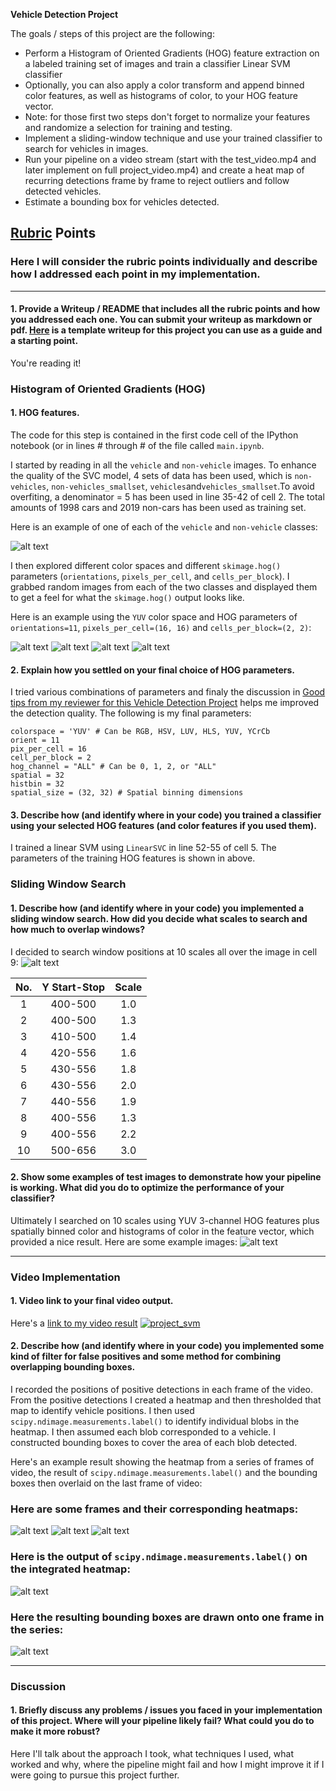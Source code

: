 **Vehicle Detection Project**

The goals / steps of this project are the following:

* Perform a Histogram of Oriented Gradients (HOG) feature extraction on a labeled training set of images and train a classifier Linear SVM classifier
* Optionally, you can also apply a color transform and append binned color features, as well as histograms of color, to your HOG feature vector. 
* Note: for those first two steps don't forget to normalize your features and randomize a selection for training and testing.
* Implement a sliding-window technique and use your trained classifier to search for vehicles in images.
* Run your pipeline on a video stream (start with the test_video.mp4 and later implement on full project_video.mp4) and create a heat map of recurring detections frame by frame to reject outliers and follow detected vehicles.
* Estimate a bounding box for vehicles detected.

[//]: # (Image References)
[image1]: ./Output/1.png
[image2]: ./Output/2.png
[image2_2]: ./Output/3.png
[image2_3]: ./Output/4.png
[image2_4]: ./Output/5.png

[image5]: ./Output/6.png
[image6]: ./Output/7.png
[image7]: ./Output/8.png

[image8]: ./Output/9.png
[image9]: ./Output/grey.png
[image10]: ./Output/10.png


## [Rubric](https://review.udacity.com/#!/rubrics/513/view) Points
### Here I will consider the rubric points individually and describe how I addressed each point in my implementation.  

---

#### 1. Provide a Writeup / README that includes all the rubric points and how you addressed each one.  You can submit your writeup as markdown or pdf.  [Here](https://github.com/udacity/CarND-Vehicle-Detection/blob/master/writeup_template.md) is a template writeup for this project you can use as a guide and a starting point.  

You're reading it!

### Histogram of Oriented Gradients (HOG)

#### 1. HOG features.

The code for this step is contained in the first code cell of the IPython notebook (or in lines # through # of the file called `main.ipynb`.  

I started by reading in all the `vehicle` and `non-vehicle` images. To enhance the quality of the SVC model, 4 sets of data has been used, which is `non-vehicles`, `non-vehicles_smallset`, `vehicles`and`vehicles_smallset`.To avoid overfiting, a denominator = 5 has been used in line 35-42 of cell 2. The total amounts of 1998 cars and 2019 non-cars has been used as training set.

Here is an example of one of each of the `vehicle` and `non-vehicle` classes:

![alt text][image1]

I then explored different color spaces and different `skimage.hog()` parameters (`orientations`, `pixels_per_cell`, and `cells_per_block`).  I grabbed random images from each of the two classes and displayed them to get a feel for what the `skimage.hog()` output looks like.

Here is an example using the `YUV` color space and HOG parameters of `orientations=11`, `pixels_per_cell=(16, 16)` and `cells_per_block=(2, 2)`:


![alt text][image2]
![alt text][image2_2]
![alt text][image2_3]
![alt text][image2_4]

#### 2. Explain how you settled on your final choice of HOG parameters.

I tried various combinations of parameters and finaly the discussion in [Good tips from my reviewer for this Vehicle Detection Project](https://discussions.udacity.com/t/good-tips-from-my-reviewer-for-this-vehicle-detection-project/232903/11) helps me improved the detection quality.
The following is my final parameters:
```
colorspace = 'YUV' # Can be RGB, HSV, LUV, HLS, YUV, YCrCb
orient = 11
pix_per_cell = 16
cell_per_block = 2
hog_channel = "ALL" # Can be 0, 1, 2, or "ALL"
spatial = 32
histbin = 32
spatial_size = (32, 32) # Spatial binning dimensions
```

#### 3. Describe how (and identify where in your code) you trained a classifier using your selected HOG features (and color features if you used them).

I trained a linear SVM using `LinearSVC` in line 52-55 of cell 5. The parameters of the training HOG features is shown in above.

### Sliding Window Search

#### 1. Describe how (and identify where in your code) you implemented a sliding window search.  How did you decide what scales to search and how much to overlap windows?

I decided to search window positions at 10 scales all over the image in cell 9:
![alt text][image8]

|No.|Y Start-Stop     		|     Scale	     		| 
|:-:|:---------------------:|:---------------------:| 
| 1 |400-500        		|1.0 					| 
| 2 |400-500        		|1.3 					| 
| 3 |410-500        		|1.4 					| 
| 4 |420-556         		|1.6 					| 
| 5 |430-556        		|1.8 					| 
| 6 |430-556        		|2.0 					| 
| 7 |440-556        		|1.9 					| 
| 8 |400-556        		|1.3 					| 
| 9 |400-556        		|2.2 					| 
| 10|500-656        		|3.0 					| 

#### 2. Show some examples of test images to demonstrate how your pipeline is working.  What did you do to optimize the performance of your classifier?

Ultimately I searched on 10 scales using YUV 3-channel HOG features plus spatially binned color and histograms of color in the feature vector, which provided a nice result. Here are some example images:
![alt text][image5]

---

### Video Implementation

#### 1. Video link to your final video output. 
Here's a [link to my video result](./Output/project_svm.mp4)
[![project_svm](https://img.youtube.com/vi/c3Q7o7TchPQ/0.jpg)](https://www.youtube.com/watch?v=c3Q7o7TchPQ)

#### 2. Describe how (and identify where in your code) you implemented some kind of filter for false positives and some method for combining overlapping bounding boxes.

I recorded the positions of positive detections in each frame of the video.  From the positive detections I created a heatmap and then thresholded that map to identify vehicle positions.  I then used `scipy.ndimage.measurements.label()` to identify individual blobs in the heatmap.  I then assumed each blob corresponded to a vehicle.  I constructed bounding boxes to cover the area of each blob detected.  

Here's an example result showing the heatmap from a series of frames of video, the result of `scipy.ndimage.measurements.label()` and the bounding boxes then overlaid on the last frame of video:

### Here are some frames and their corresponding heatmaps:
![alt text][image5]
![alt text][image6]
![alt text][image7]

### Here is the output of `scipy.ndimage.measurements.label()` on the integrated heatmap:
![alt text][image9]

### Here the resulting bounding boxes are drawn onto one frame in the series:
![alt text][image10]



---

### Discussion

#### 1. Briefly discuss any problems / issues you faced in your implementation of this project.  Where will your pipeline likely fail?  What could you do to make it more robust?

Here I'll talk about the approach I took, what techniques I used, what worked and why, where the pipeline might fail and how I might improve it if I were going to pursue this project further.  

